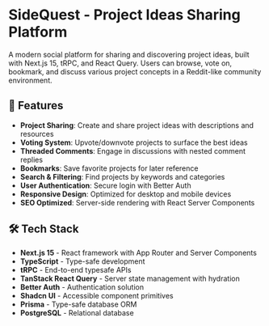 # SideQuest - Project Ideas Sharing Platform

A modern social platform for sharing and discovering project ideas, built with Next.js 15, tRPC, and React Query. Users can browse, vote on, bookmark, and discuss various project concepts in a Reddit-like community environment.

## 🚀 Features

- **Project Sharing**: Create and share project ideas with descriptions and resources
- **Voting System**: Upvote/downvote projects to surface the best ideas
- **Threaded Comments**: Engage in discussions with nested comment replies
- **Bookmarks**: Save favorite projects for later reference
- **Search & Filtering**: Find projects by keywords and categories
- **User Authentication**: Secure login with Better Auth
- **Responsive Design**: Optimized for desktop and mobile devices
- **SEO Optimized**: Server-side rendering with React Server Components

## 🛠️ Tech Stack

- **Next.js 15** - React framework with App Router and Server Components
- **TypeScript** - Type-safe development
- **tRPC** - End-to-end typesafe APIs
- **TanStack React Query** - Server state management with hydration
- **Better Auth** - Authentication solution
- **Shadcn UI** - Accessible component primitives
- **Prisma** - Type-safe database ORM
- **PostgreSQL** - Relational database
